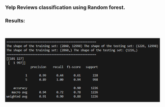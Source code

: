 ### Yelp Reviews classification using Random forest.

### Results: 

<br />

![results](results.png)
